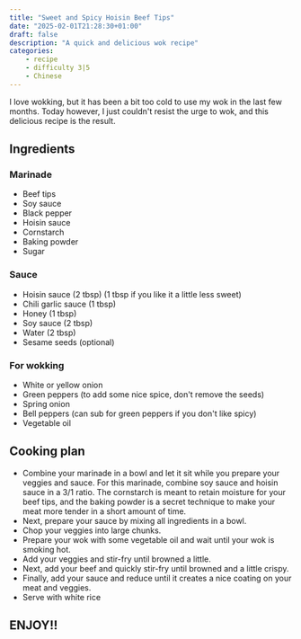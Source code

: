 ```yaml
---
title: "Sweet and Spicy Hoisin Beef Tips" 
date: "2025-02-01T21:28:30+01:00"
draft: false
description: "A quick and delicious wok recipe"
categories: 
    - recipe
    - difficulty 3|5
    - Chinese
---
```


I love wokking, but it has been a bit too cold to use my wok in the last few months. Today however, I just couldn't resist the urge to wok, and this delicious recipe is the result. 

## Ingredients

### Marinade
- Beef tips
- Soy sauce
- Black pepper
- Hoisin sauce
- Cornstarch
- Baking powder
- Sugar

### Sauce
- Hoisin sauce (2 tbsp) (1 tbsp if you like it a little less sweet)
- Chili garlic sauce (1 tbsp)
- Honey (1 tbsp) 
- Soy sauce (2 tbsp)
- Water (2 tbsp) 
- Sesame seeds (optional)

### For wokking
- White or yellow onion 
- Green peppers (to add some nice spice, don't remove the seeds) 
- Spring onion
- Bell peppers (can sub for green peppers if you don't like spicy)
- Vegetable oil

## Cooking plan

- Combine your marinade in a bowl and let it sit while you prepare your veggies and sauce. For this marinade, combine soy sauce and hoisin sauce in a 3/1 ratio. The cornstarch is meant to retain moisture for your beef tips, and the baking powder is a secret technique to make your meat more tender in a short amount of time. 
- Next, prepare your sauce by mixing all ingredients in a bowl. 
- Chop your veggies into large chunks. 
- Prepare your wok with some vegetable oil and wait until your wok is smoking hot. 
- Add your veggies and stir-fry until browned a little. 
- Next, add your beef and quickly stir-fry until browned and a little crispy. 
- Finally, add your sauce and reduce until it creates a nice coating on your meat and veggies. 
- Serve with white rice

## ENJOY!!
